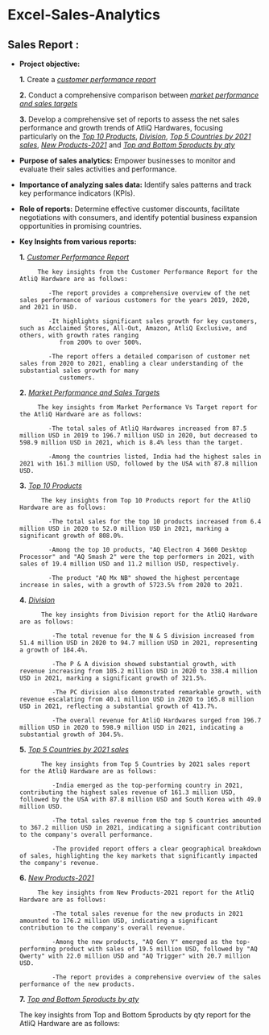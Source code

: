 # Excel-Sales-Analytics
## Sales Report :


- **Project objective:** 

    **1.** Create a _[customer performance report](https://github.com/RiyaKamboj/Excel-Sales-Analytics/blob/main/Customer%20Performance%20Report.pdf)_ 

    **2.** Conduct a comprehensive comparison between _[market performance and sales targets](https://github.com/RiyaKamboj/Excel-Sales-Analytics/blob/main/Market%20Performance%20vs%20Target.pdf)_
  
    **3.** Develop a comprehensive set of reports to assess the net sales performance and growth trends of AtliQ Hardwares, focusing particularly on the _[Top 10 Products](https://github.com/RiyaKamboj/Excel-Sales-Analytics/blob/main/Top%2010%20Products.pdf)_, _[Division](https://github.com/RiyaKamboj/Excel-Sales-Analytics/blob/main/Division.pdf)_, _[Top 5 Countries by 2021 sales](https://github.com/RiyaKamboj/Excel-Sales-Analytics/blob/main/TOP%205%20COUNTRIES%20BY%202021%20SALES.pdf)_,
 _[New Products-2021](https://github.com/RiyaKamboj/Excel-Sales-Analytics/blob/main/New%20Products%20-%202021.pdf)_ and _[Top and Bottom 5products by qty](https://github.com/RiyaKamboj/Excel-Sales-Analytics/blob/main/Top%20and%20Bottom%205%20by%20quantity.pdf)_

- **Purpose of sales analytics:** Empower businesses to monitor and evaluate their sales activities and performance.

- **Importance of analyzing sales data:** Identify sales patterns and track key performance indicators (KPIs).

- **Role of reports:** Determine effective customer discounts, facilitate negotiations with consumers, and identify potential business expansion opportunities in promising countries.

- **Key Insights from various reports:** 

    **1.** _[Customer Performance Report](https://github.com/RiyaKamboj/Excel-Sales-Analytics/blob/main/Customer%20Performance%20Report.pdf)_

           The key insights from the Customer Performance Report for the AtliQ Hardware are as follows:
  
              -The report provides a comprehensive overview of the net sales performance of various customers for the years 2019, 2020, and 2021 in USD.
  
              -It highlights significant sales growth for key customers, such as Acclaimed Stores, All-Out, Amazon, AtliQ Exclusive, and others, with growth rates ranging 
                 from 200% to over 500%.
  
              -The report offers a detailed comparison of customer net sales from 2020 to 2021, enabling a clear understanding of the substantial sales growth for many 
                 customers.
    **2.** _[Market Performance and Sales Targets](https://github.com/RiyaKamboj/Excel-Sales-Analytics/blob/main/Market%20Performance%20vs%20Target.pdf)_

           The key insights from Market Performance Vs Target report for the AtliQ Hardware are as follows:
  
              -The total sales of AtliQ Hardwares increased from 87.5 million USD in 2019 to 196.7 million USD in 2020, but decreased to 598.9 million USD in 2021, which is 8.4% less than the target.
  
              -Among the countries listed, India had the highest sales in 2021 with 161.3 million USD, followed by the USA with 87.8 million USD.

    **3.** _[Top 10 Products](https://github.com/RiyaKamboj/Excel-Sales-Analytics/blob/main/Top%2010%20Products.pdf)_

            The key insights from Top 10 Products report for the AtliQ Hardware are as follows:

              -The total sales for the top 10 products increased from 6.4 million USD in 2020 to 52.0 million USD in 2021, marking a significant growth of 808.0%.
  
              -Among the top 10 products, "AQ Electron 4 3600 Desktop Processor" and "AQ Smash 2" were the top performers in 2021, with sales of 19.4 million USD and 11.2 million USD, respectively.

              -The product "AQ Mx NB" showed the highest percentage increase in sales, with a growth of 5723.5% from 2020 to 2021.

    **4.** _[Division](https://github.com/RiyaKamboj/Excel-Sales-Analytics/blob/main/Division.pdf)_
  
            The key insights from Division report for the AtliQ Hardware are as follows:

               -The total revenue for the N & S division increased from 51.4 million USD in 2020 to 94.7 million USD in 2021, representing a growth of 184.4%.

               -The P & A division showed substantial growth, with revenue increasing from 105.2 million USD in 2020 to 338.4 million USD in 2021, marking a significant growth of 321.5%.

               -The PC division also demonstrated remarkable growth, with revenue escalating from 40.1 million USD in 2020 to 165.8 million USD in 2021, reflecting a substantial growth of 413.7%.

               -The overall revenue for AtliQ Hardwares surged from 196.7 million USD in 2020 to 598.9 million USD in 2021, indicating a substantial growth of 304.5%.

     **5.** _[Top 5 Countries by 2021 sales](https://github.com/RiyaKamboj/Excel-Sales-Analytics/blob/main/TOP%205%20COUNTRIES%20BY%202021%20SALES.pdf)_
  
            The key insights from Top 5 Countries by 2021 sales report for the AtliQ Hardware are as follows:

               -India emerged as the top-performing country in 2021, contributing the highest sales revenue of 161.3 million USD, followed by the USA with 87.8 million USD and South Korea with 49.0 million USD.
  
               -The total sales revenue from the top 5 countries amounted to 367.2 million USD in 2021, indicating a significant contribution to the company's overall performance.

               -The provided report offers a clear geographical breakdown of sales, highlighting the key markets that significantly impacted the company's revenue.

     **6.** _[New Products-2021](https://github.com/RiyaKamboj/Excel-Sales-Analytics/blob/main/New%20Products%20-%202021.pdf)_
  
           The key insights from New Products-2021 report for the AtliQ Hardware are as follows:

               -The total sales revenue for the new products in 2021 amounted to 176.2 million USD, indicating a significant contribution to the company's overall revenue.
  
               -Among the new products, "AQ Gen Y" emerged as the top-performing product with sales of 19.5 million USD, followed by "AQ Qwerty" with 22.0 million USD and "AQ Trigger" with 20.7 million USD.

               -The report provides a comprehensive overview of the sales performance of the new products.

     **7.** _[Top and Bottom 5products by qty](https://github.com/RiyaKamboj/Excel-Sales-Analytics/blob/main/Top%20and%20Bottom%205%20by%20quantity.pdf)_

  The key insights from Top and Bottom 5products by qty report for the AtliQ Hardware are as follows:
